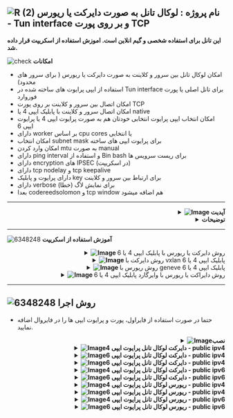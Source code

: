 ![R (2)](https://github.com/Azumi67/PrivateIP-Tunnel/assets/119934376/a064577c-9302-4f43-b3bf-3d4f84245a6f)
نام پروژه : لوکال تانل به صورت دایرکت یا ریورس - Tun interface و بر روی پورت TCP
---------------------------------------------------------------

**این تانل برای استفاده شخصی و گیم انلاین است. اموزش استفاده از اسکریپت قرار داده شد.**

![check](https://github.com/Azumi67/PrivateIP-Tunnel/assets/119934376/13de8d36-dcfe-498b-9d99-440049c0cf14)
**امکانات**
- امکان لوکال تانل بین سرور و کلاینت به صورت دایرکت یا ریورس ( برای سرور های محدود)
- استفاده از ایپی پرایوت های ساخته شده در Tun interface برای تانل اصلی یا پورت فوروارد
- امکان اتصال بین سرور و کلاینت بر روی پورت TCP
- امکان اتصال سرور و کلاینت با پابلیک ایپی 4 یا native
- امکان انتخاب ایپی پرایوت انتخابی خودتان هم به صورت پرایوت ایپی 4 یا پرایوت ایپی 6
- دارای worker بر اساس cpu cores یا انتخابی
- امکان انتخاب subnet mask برای پرایوت ایپی های ساخته
- امکان وارد کردن mtu به صورت manual
- دارای ping interval و استفاده از Bin bash برای ریست سرویس ها
- دارای encryption های IPSEC (در اسکریپت)
- دارای tcp nodelay و tcp keepalive
- دارای پرایوت و پابلیک key برای ارتباط بین سرور و کلاینت 
- دارای verbose برای نمایش لاگ (خطا)
- بعدا codereedsolomon و tcp window هم اضافه میشود

-----------------------


  <div align="right">
  <details>
    <summary><strong><img src="https://github.com/Azumi67/Rathole_reverseTunnel/assets/119934376/3cfd920d-30da-4085-8234-1eec16a67460" alt="Image"> آپدیت</strong></summary>
  
------------------------------------ 

- تغییراتی در authentication method انجام شد و از pub key & priv key استفاده خواهد شد
- لاگ های تانل در مسیر etc/server.log/ یا etc/client.log/ ذخیره میشود
- گزینه worker اضافه شد. دیفالت بر اساس cpu cores و انتخابی
- مورد Challenge n Response Authentication به همراه unique nonce و Sha 256 به همراه expiry time حذف شد
- این مورد xtaci/smux دوباره با retry logic حذف شد
- این مورد tcpnodelay و tcp keepalive اضافه شد

  </details>
</div>


<div align="right">
  <details>
    <summary><strong>توضیحات</strong></summary>
  
------------------------------------ 
 <div align="right">
   
- هدف نوشتن این برنامه یادگیری و استفاده شخصی در گیم های خودم بوده است
- شما به صورت ریورس یا دایرکت، یک لوکال ایپی دریافت میکنید و سپس از آن پرایوت ایپی ها برای دایرکت تانل، پورت فوروارد یا ریورس استفاده مینمایید. 
- پس از انجام تانل‌ لوکال به صورت دایرکت یا ریورس، به طور مثال میتوانید از پورت فوروارد استفاده نمایید یا مثلا دایرکت تانل چیزل استفاده نمایید یا ریورس.
- در روش ریورس، سرور اصلی میتواند ایران باشد و کلاینت خارج و در روش دایرکت، سرور اصلی میتواند خارج باشد و کلاینت ایران. بدین صورت میتوان تانل لوکالی بر روی سرور های خارج محدود در ان سرور ایران(به صورت ریورس) هم ایجاد کرد.
- با ایپی 4 سرور و هم با ایپی 6 سرور و کلاینت میشود که وصل شد .
- پورت تنها برای ارتباط بین سرور و کلاینت میباشد و شما تنها باید از پرایوت ایپی ها برای تانل اصلی استفاده نمایید.
- اول دستورات سرور را اجرا کنید و سپس دستورات کلاینت . میتوانید هم به صورت دایرکت یا ریورس انجام دهید. یعنی سرور اصلی خارج و کلاینت ایران و یا سرور اصلی ایران و کلاینت خارج باشد
- این پروژه دارای اسکریپت و اموزش برای کسانی که مانند من مصرف شخصی دارند و گیم انلاین انجام میدهند، است.
  </details>
</div>

---------------------


  ![6348248](https://github.com/Azumi67/PrivateIP-Tunnel/assets/119934376/398f8b07-65be-472e-9821-631f7b70f783)
**آموزش استفاده از اسکریپت**

 <div align="right">
  <details>
    <summary><strong><img src="https://github.com/Azumi67/Rathole_reverseTunnel/assets/119934376/fcbbdc62-2de5-48aa-bbdd-e323e96a62b5" alt="Image"> </strong>روش دایرکت یا ریورس با پابلیک ایپی 4 یا 6</summary>
  
![green-dot-clipart-3](https://github.com/Azumi67/6TO4-PrivateIP/assets/119934376/902a2efa-f48f-4048-bc2a-5be12143bef3) **سرور خارج** 

 <p align="right">
  <img src="https://github.com/user-attachments/assets/3433bdf1-fb7a-4c93-8e81-624e39c5230e" alt="Image" />
</p>

- نخست یک پرایوت کی generate میشود که در کلاینت استفاده میشود.
- اگر کانفیگ دایرکت بود سرور خارج و کلاینت ایران است و اگر کانفیگ ریورس بود، سرور ایران و کلاینت خارج است

 <p align="right">
  <img src="https://github.com/user-attachments/assets/c09368e3-ce40-4131-81c0-ed22b9c6376e" alt="Image" />
</p>

- پورت سرور را وارد میکنم
- برای پرایوت ایپی تانل از ایپی ورژن 4 استفاده میکنم و برای سرور و کلاینت ایپی پرایوت مورد نظر را انتخاب میکنم
- برای ایپی پرایوت ورژن 4 از ساب نت 24 و برای ایپی پرایوت ورژن 6 از ساب نت 64 استفاده میکنم
- نام tun را ازومی قرار میدهم و مقدار mtu را 1380 وارد میکنم
- نمیخواهم لاگ ها در مسیر etc ذخیره شود و برای همین N را وارد میکنم
- چون میخواهم برای گیم استفاده کنم، گزینه tcpnodelay را فعال میکنم

 <p align="right">
  <img src="https://github.com/user-attachments/assets/dd90c3d5-3686-4988-9ed9-336a08944fd6" alt="Image" />
</p>

- گزینه tcp keepalive را فعال میکنم و مقدار 1m به این معنی که هر 1 دقیقه Keepalive انجام میشود را فعال میکنم
- گزینه worker را ویرایش میکنم و گزینه default بر اساس cpu cores را انتخاب میکنم
- همچنین socket را فعال میکنم و مقدار socket buff را همان مقدار پیش فرض میذارم
- سپس Ipsec را فعال میکنم و secret key را وارد میکنم
- ریست تایمر را برای ipsec فعال میکنم و مقدار انتخابی را وارد میکنم

 <p align="right">
  <img src="https://github.com/user-attachments/assets/8301a932-377c-43f9-8880-e582badc5b18" alt="Image" />
</p>

- ریست تایمر tun را فعال میکنم و عدد انتخابی را وارد میکنم . مثلا من هر 12 ساعت یا 24 ساعت ریست میکنم
- پس از فعال کردن ریست تایمر هم در سرور خارج و هم کلاینت برای sync شدن تایم ها بهتر است یک بار هر در سرویس مربوطه هم زمان در سرور و کلاینت ریست شوند
- سرور خارج : systemctl restart kazumi-local
- کلاینت ایران : systemctl restart iazumi-local

----------------------

![green-dot-clipart-3](https://github.com/Azumi67/6TO4-PrivateIP/assets/119934376/49000de2-53b6-4c5c-888d-f1f397d77b92)**کلاینت ایران**

<p align="right">
  <img src="https://github.com/user-attachments/assets/e7e83dc8-5eb7-4d63-b746-734afbd19cf9" alt="Image" />
</p>

- پورت سرور و ایپی پابلیک 4 سرور را وارد میکنم. اگر ایپی پابلیک 6 را انتخاب کرده بودید ایپی پابلیک 6 سرور را وارد میکنید
- پرایوت کی که در سرور خارج generate شده بود را اینجا وارد میکنم و سپس enter را وارد میکنم. دقت نمایید تمام محتوا کپی شود

<p align="right">
  <img src="https://github.com/user-attachments/assets/be94d8a2-f83f-44ff-9d09-f3faf0072974" alt="Image" />
</p>

- مانند سرور خارج پرایوت ایپی های مربوطه را انتخاب میکنم
- چون پرایوت ایپی 4 است پس ساب نت 24 را انتخاب میکنم
- ذخیره لاگ را غیرفعال میکنم
- گزینه tcp keepalive را فعال و بر روی 1m میذارم
- گزینه tcpnodelay هم فعال میکنم
- گزینه worker را ویرایش میکنم و default را انتخاب میکنم
- سوکت هم مانند سرورفعال میکنم و مقدار پیش فرض را enter میکنم

<p align="right">
  <img src="https://github.com/user-attachments/assets/3e01c62e-015a-4d42-adb5-8cb64f19b84e" alt="Image" />
</p>

- گزینه ipsec را فعال میکنم و secret key که در سرور وارد کردم را در کلاینت هم وارد میکنم
- ریست تایمر ipsec و tun هم فعال میکنم و مقادیر مشابه سرور را وارد میکنم
- اگر پینگ بین دو پرایوت ایپی برقرار نشد خود تانل پس از چند ثانیه connection را فعال میکند
- پس از انجام کانفیگ برای sync کردن ریست تایمر ها یک بار در سرور و کلاینت، سرویس ها را ریست کنید
- سرور خارج : systemctl restart kazumi-local
- کلاینت ایران : systemctl restart iazumi-local

**ویرایش کانفیگ**

<p align="right">
  <img src="https://github.com/user-attachments/assets/701ead57-6ad9-478e-b3ba-756bd2c3fba1" alt="Image" />
</p>

- در اینجا میتوانم هر مقداری را تغییر دهم.
- پابلیک ایپی گزینه دوم تنها برای نشان دادن انلاین بودن key میباشد و نیازی به تغییر ندارد
- گزینه 3 نشان دادن پرایوت کی است و برای زمانی استفاده میشود که میخواهیم از این کلید در کلاینت دیگری استفاده نماییم. به این صورت که کلید نمایشی را در کلاینت مربوطه paste میکنیم.
- هر مقدار اعم از پرایوت ایپی یا پورت را عوض کردید در کلاینت هم عوض کنید و گزینه save را بزنید

------------------

  </details>
</div>
 <div align="right">
  <details>
    <summary><strong><img src="https://github.com/Azumi67/Rathole_reverseTunnel/assets/119934376/fcbbdc62-2de5-48aa-bbdd-e323e96a62b5" alt="Image"> </strong>روش دایرکت با vxlan پابلیک ایپی 4 یا 6</summary>
  
![green-dot-clipart-3](https://github.com/Azumi67/6TO4-PrivateIP/assets/119934376/902a2efa-f48f-4048-bc2a-5be12143bef3) **سرور خارج** 

 <p align="right">
  <img src="https://github.com/user-attachments/assets/3433bdf1-fb7a-4c93-8e81-624e39c5230e" alt="Image" />
</p>

- نخست یک پرایوت کی generate میشود که در کلاینت استفاده میشود.
- اگر کانفیگ دایرکت بود سرور خارج و کلاینت ایران است و اگر کانفیگ ریورس بود، سرور ایران و کلاینت خارج است

 <p align="right">
  <img src="https://github.com/user-attachments/assets/c09368e3-ce40-4131-81c0-ed22b9c6376e" alt="Image" />
</p>

- پورت سرور را وارد میکنم
- برای پرایوت ایپی تانل از ایپی ورژن 4 استفاده میکنم و برای سرور و کلاینت ایپی پرایوت مورد نظر را انتخاب میکنم
- برای ایپی پرایوت ورژن 4 از ساب نت 24 و برای ایپی پرایوت ورژن 6 از ساب نت 64 استفاده میکنم
- نام tun را ازومی قرار میدهم و مقدار mtu را 1380 وارد میکنم
- نمیخواهم لاگ ها در مسیر etc ذخیره شود و برای همین N را وارد میکنم
- چون میخواهم برای گیم استفاده کنم، گزینه tcpnodelay را فعال میکنم
- گزینه tcp keepalive را فعال میکنم و مقدار 1m به این معنی که هر 1 دقیقه Keepalive انجام میشود را فعال میکنم
- گزینه worker را ویرایش میکنم و گزینه default بر اساس cpu cores را انتخاب میکنم
- همچنین socket را فعال میکنم و مقدار socket buff را همان مقدار پیش فرض میذارم

 <p align="right">
  <img src="https://github.com/user-attachments/assets/85e8d1c4-ff5b-424d-9dbb-ce5fbb9bd46c" alt="Image" />
</p>


- سپس Ipsec را فعال میکنم و secret key را وارد میکنم
- ریست تایمر را برای ipsec و tun فعال میکنم و مقدار انتخابی را وارد میکنم . مثلا من برای ریست تایمر مقدار 12 یا بیشتر را قرار میدهم


 <p align="right">
  <img src="https://github.com/user-attachments/assets/62584ca5-23a4-4901-b9f8-2b97e62ad31d" alt="Image" />
</p>

- سپس از من سوال میشود که کانفیگ vxlan یا geneve را میخواهم که من vxlan را انتخاب میکنم
- سپس از من سوال میشود که ایا میخواهم که خود اسکریپت نام اینترفیس را پیدا کند که گزینه y را وارد میکنم
- مقدار mtu هم اتوماتیک حساب میشود
- پس از فعال کردن ریست تایمر هم در سرور خارج و هم کلاینت برای sync شدن تایم ها بهتر است یک بار هر در سرویس مربوطه هم زمان در سرور و کلاینت ریست شوند
- سرور خارج : systemctl restart kazumi-local
- کلاینت ایران : systemctl restart iazumi-local

----------------------

![green-dot-clipart-3](https://github.com/Azumi67/6TO4-PrivateIP/assets/119934376/49000de2-53b6-4c5c-888d-f1f397d77b92)**کلاینت ایران**

<p align="right">
  <img src="https://github.com/user-attachments/assets/26f0348f-92a7-4773-b83d-03e473197a31" alt="Image" />
</p>

- پورت سرور و ایپی پابلیک 4 سرور را وارد میکنم. اگر ایپی پابلیک 6 را انتخاب کرده بودید ایپی پابلیک 6 سرور را وارد میکنید
- پرایوت کی که در سرور خارج generate شده بود را اینجا وارد میکنم و سپس enter را وارد میکنم. دقت نمایید تمام محتوا کپی شود

<p align="right">
  <img src="https://github.com/user-attachments/assets/956216f3-e3bb-47f6-922d-c26ac756c0d8" alt="Image" />
</p>

- مانند سرور خارج پرایوت ایپی های مربوطه را انتخاب میکنم
- چون پرایوت ایپی 4 است پس ساب نت 24 را انتخاب میکنم
- ذخیره لاگ را غیرفعال میکنم
- گزینه tcp keepalive را فعال و بر روی 1m میذارم
- گزینه tcpnodelay هم فعال میکنم
- گزینه worker را ویرایش میکنم و default را انتخاب میکنم
- سوکت هم مانند سرورفعال میکنم و مقدار پیش فرض را enter میکنم
- گزینه ipsec را فعال میکنم و secret key که در سرور وارد کردم را در کلاینت هم وارد میکنم

<p align="right">
  <img src="https://github.com/user-attachments/assets/3e01c62e-015a-4d42-adb5-8cb64f19b84e" alt="Image" />
</p>


- ریست تایمر ipsec و tun هم فعال میکنم و مقادیر مشابه سرور را وارد میکنم
- اگر پینگ بین دو پرایوت ایپی برقرار نشد خود تانل پس از چند ثانیه connection را فعال میکند
- کانفیگ vxlan را انتخاب میکنم
- سپس از من سوال میشود که ایا میخواهم که خود اسکریپت نام اینترفیس را پیدا کند که گزینه y را وارد میکنم
- مقدار mtu هم اتوماتیک حساب میشود
- پس از انجام کانفیگ برای sync کردن ریست تایمر ها یک بار در سرور و کلاینت، سرویس ها را ریست کنید
- سرور خارج : systemctl restart kazumi-local
- کلاینت ایران : systemctl restart iazumi-local

**ویرایش کانفیگ**

<p align="right">
  <img src="https://github.com/user-attachments/assets/7b93beab-5687-4ea4-a311-6733fec83274" alt="Image" />
</p>

- در اینجا میتوانم هر مقداری را تغییر دهم.
- پابلیک ایپی گزینه دوم تنها برای نشان دادن انلاین بودن key میباشد و نیازی به تغییر ندارد
- گزینه 3 نشان دادن پرایوت کی است و برای زمانی استفاده میشود که میخواهیم از این کلید در کلاینت دیگری استفاده نماییم. به این صورت که کلید نمایشی را در کلاینت مربوطه paste میکنیم.
- هر مقدار اعم از پرایوت ایپی یا پورت را عوض کردید در کلاینت هم عوض کنید و گزینه save را بزنید
- به طور مثال من پرایوت ایپی tun را عوض کردم. چون کانفیگ vxlan است باید ایپی پرایوت نخست با ایپی ورژن 4 شروع شود اما پرایوت ایپی خود vxlan میتواند ایپی ورژن 4 یا 6 باشد
- برای تغییر ایپی پرایوت vxlan هم مانند اسکرین شات عمل کنید و اگر ایپی پرایوت 6 میخواهید گزینه دوم را انتخاب و ایپی را بدون ساب نت وارد نمایید.
- در کلاینت هم تغییرات را انجام دهید. دقت نمایید اگر به طور مثال ایپی پرایوت در سرور db3::1 است باید در کلاینت db3::2 باشد

------------------

  </details>
</div>
<div align="right">
  <details>
    <summary><strong><img src="https://github.com/Azumi67/Rathole_reverseTunnel/assets/119934376/fcbbdc62-2de5-48aa-bbdd-e323e96a62b5" alt="Image"> </strong>روش ریورس با geneve پابلیک ایپی 4 یا 6</summary>
  
![green-dot-clipart-3](https://github.com/Azumi67/6TO4-PrivateIP/assets/119934376/902a2efa-f48f-4048-bc2a-5be12143bef3) **سرور ایران** 

 <p align="right">
  <img src="https://github.com/user-attachments/assets/3433bdf1-fb7a-4c93-8e81-624e39c5230e" alt="Image" />
</p>

- نخست یک پرایوت کی generate میشود که در کلاینت استفاده میشود.
- اگر کانفیگ دایرکت بود سرور خارج و کلاینت ایران است و اگر کانفیگ ریورس بود، سرور ایران و کلاینت خارج است

 <p align="right">
  <img src="https://github.com/user-attachments/assets/a63888cd-034c-4115-8ec6-e5d23e0417d1" alt="Image" />
</p>

- پورت سرور را وارد میکنم
- برای پرایوت ایپی تانل از ایپی ورژن 4 استفاده میکنم و برای سرور و کلاینت ایپی پرایوت مورد نظر را انتخاب میکنم
- برای ایپی پرایوت ورژن 4 از ساب نت 24 و برای ایپی پرایوت ورژن 6 از ساب نت 64 استفاده میکنم
- نام tun را ازومی قرار میدهم و مقدار mtu را 1380 وارد میکنم
- نمیخواهم لاگ ها در مسیر etc ذخیره شود و برای همین N را وارد میکنم
- چون میخواهم برای گیم استفاده کنم، گزینه tcpnodelay را فعال میکنم
- گزینه tcp keepalive را فعال میکنم و مقدار 1m به این معنی که هر 1 دقیقه Keepalive انجام میشود را فعال میکنم
- گزینه worker را ویرایش میکنم و گزینه default بر اساس cpu cores را انتخاب میکنم
- همچنین socket را فعال میکنم و مقدار socket buff را همان مقدار پیش فرض میذارم

 <p align="right">
  <img src="https://github.com/user-attachments/assets/6238a098-91ef-4d39-b4a3-9bdfbf5485fc" alt="Image" />
</p>


- سپس Ipsec را فعال میکنم و secret key را وارد میکنم
- ریست تایمر را برای ipsec و tun فعال میکنم و مقدار انتخابی را وارد میکنم . مثلا من برای ریست تایمر مقدار 12 یا بیشتر را قرار میدهم
- سپس از من سوال میشود که کانفیگ vxlan یا geneve را میخواهم که من geneve را انتخاب میکنم
- مقدار mtu هم اتوماتیک حساب میشود
- پس از فعال کردن ریست تایمر هم در سرور خارج و هم کلاینت برای sync شدن تایم ها بهتر است یک بار هر در سرویس مربوطه هم زمان در سرور و کلاینت ریست شوند
- کلاینت خارج : systemctl restart krazumi-local
- سرور ایران : systemctl restart irazumi-local

----------------------

![green-dot-clipart-3](https://github.com/Azumi67/6TO4-PrivateIP/assets/119934376/49000de2-53b6-4c5c-888d-f1f397d77b92)**کلاینت خارج**


<p align="right">
  <img src="https://github.com/user-attachments/assets/1e583d49-c9a5-43c2-9e51-0e714391c95a" alt="Image" />
</p>

- پورت سرور و ایپی پابلیک 4 سرور را وارد میکنم. اگر ایپی پابلیک 6 را انتخاب کرده بودید ایپی پابلیک 6 سرور را وارد میکنید
- پرایوت کی که در سرور ایران generate شده بود را اینجا وارد میکنم و سپس enter را وارد میکنم. دقت نمایید تمام محتوا کپی شود

<p align="right">
  <img src="https://github.com/user-attachments/assets/4baa3b64-e7d6-4d70-b2fd-4e2ae11bddfd" alt="Image" />
</p>

- مانند سرور ایران پرایوت ایپی های مربوطه را انتخاب میکنم
- چون پرایوت ایپی 4 است پس ساب نت 24 را انتخاب میکنم
- ذخیره لاگ را غیرفعال میکنم
- گزینه tcp keepalive را فعال و بر روی 1m میذارم
- گزینه tcpnodelay هم فعال میکنم
- گزینه worker را ویرایش میکنم و default را انتخاب میکنم
- سوکت هم مانند سرورفعال میکنم و مقدار پیش فرض را enter میکنم
- گزینه ipsec را فعال میکنم و secret key که در سرور وارد کردم را در کلاینت هم وارد میکنم

<p align="right">
  <img src="https://github.com/user-attachments/assets/49088dbd-e151-4640-bdb8-40d9548f898e" alt="Image" />
</p>


- ریست تایمر ipsec و tun هم فعال میکنم و مقادیر مشابه سرور را وارد میکنم
- اگر پینگ بین دو پرایوت ایپی برقرار نشد خود تانل پس از چند ثانیه connection را فعال میکند
- کانفیگ geneve را انتخاب میکنم
- مقدار mtu هم اتوماتیک حساب میشود
- پس از انجام کانفیگ برای sync کردن ریست تایمر ها یک بار در سرور و کلاینت، سرویس ها را ریست کنید
- کلاینت خارج : systemctl restart krazumi-local
- سرور ایران : systemctl restart irazumi-local

**ویرایش کانفیگ**

<p align="right">
  <img src="https://github.com/user-attachments/assets/c01eeff7-3238-45f9-8355-8165d45c822f" alt="Image" />
</p>

- در اینجا میتوانم هر مقداری را تغییر دهم.
- پابلیک ایپی گزینه دوم تنها برای نشان دادن انلاین بودن key میباشد و نیازی به تغییر ندارد
- گزینه 3 نشان دادن پرایوت کی است و برای زمانی استفاده میشود که میخواهیم از این کلید در کلاینت دیگری استفاده نماییم. به این صورت که کلید نمایشی را در کلاینت مربوطه paste میکنیم.
- هر مقدار اعم از پرایوت ایپی یا پورت را عوض کردید در کلاینت هم عوض کنید و گزینه save را بزنید
- به طور مثال من پرایوت ایپی tun را عوض کردم. چون کانفیگ geneve است باید ایپی پرایوت نخست با ایپی ورژن 4 شروع شود اما پرایوت ایپی خود geneve میتواند ایپی ورژن 4 یا 6 باشد
- برای تغییر ایپی پرایوت geneve هم مانند اسکرین شات عمل کنید و اگر ایپی پرایوت 6 میخواهید گزینه دوم را انتخاب و ایپی را بدون ساب نت وارد نمایید.
- در کلاینت هم تغییرات را انجام دهید. دقت نمایید اگر به طور مثال ایپی پرایوت در سرور db3::1 است باید در کلاینت db3::2 باشد

------------------

  </details>
</div>
<div align="right">
  <details>
    <summary><strong><img src="https://github.com/Azumi67/Rathole_reverseTunnel/assets/119934376/fcbbdc62-2de5-48aa-bbdd-e323e96a62b5" alt="Image"> </strong>روش دایراکت یا ریورس با وایرگارد پابلیک ایپی 4 یا 6</summary>

![green-dot-clipart-3](https://github.com/Azumi67/6TO4-PrivateIP/assets/119934376/902a2efa-f48f-4048-bc2a-5be12143bef3) **سرور خارج** 

 <p align="right">
  <img src="https://github.com/user-attachments/assets/3433bdf1-fb7a-4c93-8e81-624e39c5230e" alt="Image" />
</p>

- نخست یک پرایوت کی generate میشود که در کلاینت استفاده میشود.
- اگر کانفیگ دایرکت بود سرور خارج و کلاینت ایران است و اگر کانفیگ ریورس بود، سرور ایران و کلاینت خارج است

 <p align="right">
  <img src="https://github.com/user-attachments/assets/d686468d-2523-4bac-b5f4-2fb4beb50c12" alt="Image" />
</p>

- پورت سرور را وارد میکنم
- برای پرایوت ایپی تانل از ایپی ورژن 6 استفاده میکنم و برای سرور و کلاینت ایپی پرایوت مورد نظر را انتخاب میکنم
- برای ایپی پرایوت ورژن 4 از ساب نت 24 و برای ایپی پرایوت ورژن 6 از ساب نت 64 استفاده میکنم
- نام tun را ازو قرار میدهم و مقدار mtu را 1380 وارد میکنم
- نمیخواهم لاگ ها در مسیر etc ذخیره شود و برای همین N را وارد میکنم
- چون میخواهم برای گیم استفاده کنم، گزینه tcpnodelay را فعال میکنم
- گزینه tcp keepalive را فعال میکنم و مقدار 1m به این معنی که هر 1 دقیقه Keepalive انجام میشود را فعال میکنم
- گزینه worker را ویرایش میکنم و گزینه default بر اساس cpu cores را انتخاب میکنم
- همچنین socket را فعال میکنم و مقدار socket buff را همان مقدار پیش فرض میذارم

 <p align="right">
  <img src="https://github.com/user-attachments/assets/21a0666b-e422-47d3-b73f-e2294d3fcbb5" alt="Image" />
</p>


- حالا کلید های مورد نیاز برای وایرگارد generate میشود. از اینها در کلاینت استفاده میشود.
- پرایوت ایپی را 6 انتخاب میکنم و برای سرور و کلاینت، ایپی مورد نظر از لیست را انتخاب میکنم

 <p align="right">
  <img src="https://github.com/user-attachments/assets/cfc7840c-1758-4319-8b62-9dd341b117e4" alt="Image" />
</p>

- پورت وایرگارد را وارد میکنم
- پس از اینکه پرایوت ایپی ها را انتخاب کردیم سپس از من سوال میشود که ایا میخواهم که خود اسکریپت نام اینترفیس را پیدا کند که گزینه y را وارد میکنم
- مقدار mtu هم اتوماتیک حساب میشود

 <p align="right">
  <img src="https://github.com/user-attachments/assets/cedb8e1b-4a85-424e-a365-8b0a93a7239a" alt="Image" />
</p>

- سپس Ipsec را فعال میکنم و secret key را وارد میکنم

 <p align="right">
  <img src="https://github.com/user-attachments/assets/e8c40dd2-6f47-4b35-8587-15a37f1b1208" alt="Image" />
</p>

- ریست تایمر را برای ipsec و tun فعال میکنم و مقدار انتخابی را وارد میکنم . مثلا من برای ریست تایمر مقدار 12 یا بیشتر را قرار میدهم
- پس از فعال کردن ریست تایمر هم در سرور خارج و هم کلاینت برای sync شدن تایم ها بهتر است یک بار هر در سرویس مربوطه هم زمان در سرور و کلاینت ریست شوند
- سرور خارج : systemctl restart kazumi-local
- کلاینت ایران : systemctl restart iazumi-local
----------------------

![green-dot-clipart-3](https://github.com/Azumi67/6TO4-PrivateIP/assets/119934376/49000de2-53b6-4c5c-888d-f1f397d77b92)**کلاینت ایران**

<p align="right">
  <img src="https://github.com/user-attachments/assets/557b432c-247d-4526-b155-4394ef3966f7" alt="Image" />
</p>

- پورت سرور و ایپی پابلیک 4 سرور را وارد میکنم. اگر ایپی پابلیک 6 را انتخاب کرده بودید ایپی پابلیک 6 سرور را وارد میکنید
- پرایوت کی که در سرور خارج generate شده بود را اینجا وارد میکنم و سپس enter را وارد میکنم. دقت نمایید تمام محتوا کپی شود

<p align="right">
  <img src="https://github.com/user-attachments/assets/7aac8542-df0e-49eb-bd26-d0d21dc59786" alt="Image" />
</p>

- مانند سرور خارج پرایوت ایپی های مربوطه را انتخاب میکنم
- چون پرایوت ایپی 6 است پس ساب نت 64 را انتخاب میکنم
- ذخیره لاگ را غیرفعال میکنم
- گزینه tcp keepalive را فعال و بر روی 1m میذارم
- گزینه tcpnodelay هم فعال میکنم
- گزینه worker را ویرایش میکنم و default را انتخاب میکنم

<p align="right">
  <img src="https://github.com/user-attachments/assets/53414501-26a7-4bd5-be3b-3d5cf0c64fa4" alt="Image" />
</p>

- سوکت هم مانند سرورفعال میکنم و مقدار پیش فرض را enter میکنم
- سپس پابلیک کی سرور و پرایوت کی کلاینت را که قبلا generate شده است را وارد میکنم
- پورت وایرگاردی که در سرور خارج دادم را وارد میکنم
- پرایوت ایپی 6 در سرور خارج برای کانفیگ وایرگارد داده بودم. همان ایپی ها را در کلاینت انتخاب میکنم

<p align="right">
  <img src="https://github.com/user-attachments/assets/463778ff-a01d-4466-994a-2593a7e55646" alt="Image" />
</p>

- سپس از من سوال میشود که ایا میخواهم که خود اسکریپت نام اینترفیس را پیدا کند که گزینه y را وارد میکنم
- مقدار mtu هم اتوماتیک حساب میشود
- گزینه ipsec را فعال میکنم و secret key که در سرور وارد کردم را در کلاینت هم وارد میکنم


<p align="right">
  <img src="https://github.com/user-attachments/assets/5b966432-74ff-4b15-8531-0f8dffcffe6e" alt="Image" />
</p>


- ریست تایمر ipsec و tun هم فعال میکنم و مقادیر مشابه سرور را وارد میکنم
- اگر پینگ بین دو پرایوت ایپی برقرار نشد خود تانل پس از چند ثانیه connection را فعال میکند
- پس از انجام کانفیگ برای sync کردن ریست تایمر ها یک بار در سرور و کلاینت، سرویس ها را ریست کنید
- سرور خارج : systemctl restart kazumi-local
- کلاینت ایران : systemctl restart iazumi-local

**ویرایش کانفیگ**

<p align="right">
  <img src="https://github.com/user-attachments/assets/93b5926f-a2d7-4e9e-b149-16641a7019d0" alt="Image" />
</p>

- در اینجا میتوانم هر مقداری را تغییر دهم.
- پابلیک ایپی گزینه دوم تنها برای نشان دادن انلاین بودن key میباشد و نیازی به تغییر ندارد
- گزینه 3 نشان دادن پرایوت کی است و برای زمانی استفاده میشود که میخواهیم از این کلید در کلاینت دیگری استفاده نماییم. به این صورت که کلید نمایشی را در کلاینت مربوطه paste میکنیم.
- هر مقدار اعم از پرایوت ایپی یا پورت را عوض کردید در کلاینت هم عوض کنید و گزینه save را بزنید
- میتوان ورژن پرایوت ایپی تانل را از 4 به 6 یا از ورژن 6 به 4 تغییر داد. به طور مثال من در این اموزش از پرایوت ایپی 6 برای وایرگارد و tun آستفاده کردم و ان ها را توسط ویرایش به ورژن 4 تغییر میدهم
- پرایوت ایپی وایرگارد همان wg address میباشد.
- در کلاینت هم تغییرات را انجام دهید. دقت نمایید اگر به طور مثال ایپی پرایوت در سرور db3::1 است باید در کلاینت db3::2 باشد

------------------

  </details>
</div>

------------------

![6348248](https://github.com/Azumi67/PrivateIP-Tunnel/assets/119934376/398f8b07-65be-472e-9821-631f7b70f783)
**روش اجرا**
-

- حتما در صورت استفاده از فایراول، پورت و پرایوت ایپی ها را در فایروال اضافه نمایید.
 <div align="right">
  <details>
    <summary><strong><img src="https://github.com/Azumi67/Rathole_reverseTunnel/assets/119934376/fcbbdc62-2de5-48aa-bbdd-e323e96a62b5" alt="Image">نصب </strong></summary>
  
<div align="left">
  
```
  apt update -y
  apt install wget -y
  apt install unzip -y
  ## amd64
  rm amd64.zip
  wget https://github.com/Azumi67/LocalTun_TCP/releases/download/v1.7/amd64.zip
  unzip amd64.zip -d /root/localTUN
  cd localTUN
  chmod +x tun-server 
  chmod +x tun-client
Key creation :
openssl genrsa -out private_key.pem 2048
openssl rsa -pubout -in private_key.pem -out public_key.pem
 ```
 </details>
</div>
<div align="right">
  <details>
    <summary><strong><img src="https://github.com/Azumi67/Rathole_reverseTunnel/assets/119934376/fcbbdc62-2de5-48aa-bbdd-e323e96a62b5" alt="Image">دایرکت لوکال تانل پرایوت ایپی 4 - public ipv4 </strong></summary>

  - کامند های سرور (خارج)
  
 <div align="left">
   
```
./tun-server -server-port 800 -pub-key=/root/keys/public_key.pem -server-private 30.0.0.1 -client-private 30.0.0.2 -subnet 24 -device tun2 -mtu 1380 -tcpnodelay -keepalive 1m -worker default
   
```
<div align="right">
  
- کامند های کلاینت (ایران)

 <div align="left">
   
```
./tun-client -server-addr KHAREJ_IPV4 -server-port 800 -priv-key=/root/private_key.pem -client-private 30.0.0.2 -server-private 30.0.0.1 -subnet 24 -device tun2 -mtu 1280 -tcpnodelay -keepalive 1m -worker default
```
 <div align="right">
   
- نحوه ساختن سرویس
 <div align="left">
   
```
nano /etc/systemd/system/azumilocal.service
## put this config inside [ This is a sample]##

[Unit]
Description=Azumi local Service
After=network.target

[Service]
Type=simple
Restart=always    
LimitNOFILE=1048576
ExecStart=/root/localTUN/tun-server -server-port 800 -pub-key=/root/keys/public_key.pem -server-private 30.0.0.1 -client-private 30.0.0.2 -subnet 24 -device tun2 -mtu 1480 -tcpnodelay -keepalive 1m -worker default
[Install]
WantedBy=multi-user.target
##### do not copy this ###
chmod u+x /etc/systemd/system/azumilocal.service
systemctl enable /etc/systemd/system/azumilocal.service
systemctl start azumilocal.service
 ```
<div align="right">
   
- نحوه ساختن سرویس ریست
 <div align="left">
   
```
nano /root/reset.sh
# copy this inside #
#!/bin/bash

while true; do
    ping -c 2 30.0.0.1 >/dev/null 2>&1 ##30.0.0.1 is your remote private ip address
    if [ $? -ne 0 ]; then
        systemctl restart azumilocal ## this is localtun service
        systemctl restart strong-azumi1 ## this is for ipsec
    fi
    sleep 5  #time for ping interval check
done

## do not copy this##

nano /etc/systemd/system/azumireset.service
## put this config inside [ This is a sample]##

[Unit]
Description=Azumi local Service reset
After=network.target

[Service]
Type=simple
Restart=always    
LimitNOFILE=1048576
ExecStart=/root/reset.sh
[Install]
WantedBy=multi-user.target

##### do not copy this ###
chmod u+x /etc/systemd/system/azumireset.service
systemctl enable /etc/systemd/system/azumireset.service
systemctl start azumireset.service
systemctl status azumireset.service
```
 </details>
</div>
<div align="right">
  <details>
    <summary><strong><img src="https://github.com/Azumi67/Rathole_reverseTunnel/assets/119934376/fcbbdc62-2de5-48aa-bbdd-e323e96a62b5" alt="Image">دایرکت لوکال تانل پرایوت ایپی 6 - public ipv4 </strong></summary>
```
  - کامند های سرور (خارج)
 <div align="left">
   
```
./tun-server -server-port 800 -pub-key=/root/keys/public_key.pem -server-private 2001:db8::1 -client-private 2001:db8::2 -subnet 64 -device tun2 -mtu 1380 -tcpnodelay -keepalive 1m -worker default

```
<div align="right">
  
- کامند های کلاینت (ایران)
 <div align="left">
   
```
./tun-client -server-addr KHAREJ_IPV4 -server-port 800 -priv-key=/root/private_key.pem -client-private 2001:db8::2 -server-private 2001:db8::1 -subnet 64 -device tun2 -mtu 1280 -tcpnodelay -keepalive 1m -worker default
```
<div align="right">
  
- نحوه ساختن سرویس
 <div align="left">
   
```
nano /etc/systemd/system/azumilocal.service
## put this config inside [ This is a sample]##

[Unit]
Description=Azumi local Service
After=network.target

[Service]
Type=simple
Restart=always    
LimitNOFILE=1048576
ExecStart=/root/localTUN/tun-client -server-addr KHAREJ_IPV4 -server-port 800 -priv-key=/root/private_key.pem -client-private 2001:db8::2 -server-private 2001:db8::1 -subnet 64 -device tun2 -mtu 1280 -tcpnodelay -keepalive 1m -worker default
   

[Install]
WantedBy=multi-user.target
##### do not copy this ###

chmod u+x /etc/systemd/system/azumilocal.service
systemctl enable /etc/systemd/system/azumilocal.service
systemctl start azumilocal.service
 ```
<div align="right">
   
- نحوه ساختن سرویس ریست
 <div align="left">
   
```
nano /root/reset.sh
# copy this inside #
#!/bin/bash
while true; do
    ping -c 2 2001:db8::1 >/dev/null 2>&1 ##2001:db8::1 is your remote private ip address
    if [ $? -ne 0 ]; then
        systemctl restart azumilocal ## this is localtun service
        systemctl restart strong-azumi1 ## this is for ipsec
    fi
    sleep 5  #time for ping interval check
done
## do not copy this##

nano /etc/systemd/system/azumireset.service
## put this config inside [ This is a sample]##

[Unit]
Description=Azumi local Service reset
After=network.target

[Service]
Type=simple
Restart=always    
LimitNOFILE=1048576
ExecStart=/root/reset.sh
[Install]
WantedBy=multi-user.target

##### do not copy this ###
chmod u+x /etc/systemd/system/azumireset.service
systemctl enable /etc/systemd/system/azumireset.service
systemctl start azumireset.service
systemctl status azumireset.service
```
 </details>
</div>
<div align="right">
  <details>
    <summary><strong><img src="https://github.com/Azumi67/Rathole_reverseTunnel/assets/119934376/fcbbdc62-2de5-48aa-bbdd-e323e96a62b5" alt="Image">دایرکت لوکال تانل پرایوت ایپی 6 - public ipv4 </strong></summary>
```
 </details>
</div>
<div align="right">
  <details>
    <summary><strong><img src="https://github.com/Azumi67/Rathole_reverseTunnel/assets/119934376/fcbbdc62-2de5-48aa-bbdd-e323e96a62b5" alt="Image">دایرکت لوکال تانل پرایوت ایپی 4 - public ipv6 </strong></summary>

  - کامند های سرور (خارج)
 <div align="left">
   
```
./tun-server_amd64 -server-port 800 -pub-key=/root/keys/public_key.pem -server-private 30.0.0.1 -client-private 30.0.0.2 -subnet 24 -device tun2 -mtu 1480 -tcpnodelay -keepalive 1m -worker default
```
<div align="right">
  
- کامند های کلاینت (ایران)
 <div align="left">
   
```
./tun-client -server-addr KHAREJ_IPV6 -server-port 800 -priv-key=/root/private_key.pem -client-private 30.0.0.2 -server-private 30.0.0.1 -subnet 24 -device tun2 -mtu 1280 -tcpnodelay -keepalive 1m -worker default
```
<div align="right">
  
- نحوه ساختن سرویس
 <div align="left">
   
```
nano /etc/systemd/system/azumilocal.service
## put this config inside [ This is a sample]##

[Unit]
Description=Azumi local Service
After=network.target

[Service]
Type=simple
Restart=always    
LimitNOFILE=1048576
ExecStart=/root/localTUN/tun-client -server-addr KHAREJ_IPV6 -server-port 800 -priv-key=/root/private_key.pem -client-private 30.0.0.2 -server-private 30.0.0.1 -subnet 24 -device tun2 -mtu 1380 -tcpnodelay -keepalive 1m -worker default
   

[Install]
WantedBy=multi-user.target
##### do not copy this ###
chmod u+x /etc/systemd/system/azumilocal.service
systemctl enable /etc/systemd/system/azumilocal.service
systemctl start azumilocal.service
 ```
<div align="right">
   
- نحوه ساختن سرویس ریست
 <div align="left">
   
```
nano /root/reset.sh
# copy this inside #
#!/bin/bash
while true; do
    ping -c 2 30.0.0.1 >/dev/null 2>&1 ##30.0.0.1 is your remote private ip address
    if [ $? -ne 0 ]; then
        systemctl restart azumilocal ## this is localtun service
        systemctl restart strong-azumi1 ## this is for ipsec
    fi
    sleep 5  #time for ping interval check
done

## do not copy this##

nano /etc/systemd/system/azumireset.service
## put this config inside [ This is a sample]##

[Unit]
Description=Azumi local Service reset
After=network.target

[Service]
Type=simple
Restart=always    
LimitNOFILE=1048576
ExecStart=/root/reset.sh
[Install]
WantedBy=multi-user.target

##### do not copy this ###
chmod u+x /etc/systemd/system/azumireset.service
systemctl enable /etc/systemd/system/azumireset.service
systemctl start azumireset.service
systemctl status azumireset.service
```
 </details>
</div>
<div align="right">
  <details>
    <summary><strong><img src="https://github.com/Azumi67/Rathole_reverseTunnel/assets/119934376/fcbbdc62-2de5-48aa-bbdd-e323e96a62b5" alt="Image">دایرکت لوکال تانل پرایوت ایپی 6 - public ipv6 </strong></summary>

  - کامند های سرور (خارج)
 <div align="left">
   
```
./tun-server -server-port 800 -pub-key=/root/keys/public_key.pem -server-private 2001:db8::1 -client-private 2001:db8::2 -subnet 64 -device tun2 -mtu 1380 -tcpnodelay -keepalive 1m -worker default
```
<div align="right">
  
- کامند های کلاینت (ایران)
 <div align="left">
   
```
./tun-client -server-addr [KHAREJ_IPV6] -server-port 800 -priv-key=/root/private_key.pem -client-private 2001:db8::2 -server-private 2001:db8::1 -subnet 64 -device tun2 -mtu 1380 -tcpnodelay -keepalive 1m -worker default
```
 <div align="right">
   
- نحوه ساختن سرویس
 <div align="left">
   
```
nano /etc/systemd/system/azumilocal.service
## put this config inside [ This is a sample]##

[Unit]
Description=Azumi local Service
After=network.target

[Service]
Type=simple
Restart=always    
LimitNOFILE=1048576
ExecStart=/root/localTUN/tun-client -server-addr [KHAREJ_IPV6] -server-port 800 -priv-key=/root/private_key.pem -client-private 2001:db8::2 -server-private 2001:db8::1 -subnet 64 -device tun2 -mtu 1280 -tcpnodelay -keepalive 1m -worker default
   

[Install]
WantedBy=multi-user.target
##### do not copy this ###
chmod u+x /etc/systemd/system/azumilocal.service
systemctl enable /etc/systemd/system/azumilocal.service
systemctl start azumilocal.service
 ```
<div align="right">
   
- نحوه ساختن سرویس ریست
 <div align="left">
   
```
nano /root/reset.sh
# copy this inside #
#!/bin/bash

while true; do
    ping -c 2 2001:db8::1 >/dev/null 2>&1 ##2001:db8::1 is your remote private ip address
    if [ $? -ne 0 ]; then
        systemctl restart azumilocal ## this is localtun service
        systemctl restart strong-azumi1 ## this is for ipsec
    fi
    sleep 5  #time for ping interval check
done
## do not copy this##

nano /etc/systemd/system/azumireset.service
## put this config inside [ This is a sample]##

[Unit]
Description=Azumi local Service reset
After=network.target

[Service]
Type=simple
Restart=always    
LimitNOFILE=1048576
ExecStart=/root/reset.sh
[Install]
WantedBy=multi-user.target

##### do not copy this ###
chmod u+x /etc/systemd/system/azumireset.service
systemctl enable /etc/systemd/system/azumireset.service
systemctl start azumireset.service
systemctl status azumireset.service
```
 </details>
</div>
<div align="right">
  <details>
    <summary><strong><img src="https://github.com/Azumi67/Rathole_reverseTunnel/assets/119934376/fcbbdc62-2de5-48aa-bbdd-e323e96a62b5" alt="Image">ریورس لوکال تانل پرایوت ایپی 4 - public ipv4 </strong></summary>

  - کامند های سرور ( ایران)

 <div align="left">
   
```
./tun-server -server-port 800 -pub-key=/root/keys/public_key.pem -server-private 30.0.0.1 -client-private 30.0.0.2 -subnet 24 -device tun2 -mtu 1380 -tcpnodelay -keepalive 1m -worker default
```
<div align="right">
  
- کامند های کلاینت (خارج)
 <div align="left">
   
```
./tun-client -server-addr IRAN_IPV4 -server-port 800 -priv-key=/root/private_key.pem -client-private 30.0.0.2 -server-private 30.0.0.1 -subnet 24 -device tun2 -mtu 1280 -tcpnodelay -keepalive 1m -worker default
```
<div align="right">
  
- نحوه ساختن سرویس
 <div align="left">
   
```
nano /etc/systemd/system/azumilocal.service
## put this config inside [ This is a sample]##

[Unit]
Description=Azumi local Service
After=network.target

[Service]
Type=simple
Restart=always    
LimitNOFILE=1048576
ExecStart=/root/localTUN/tun-server -server-port 800 -pub-key=/root/keys/public_key.pem -server-private 30.0.0.1 -client-private 30.0.0.2 -subnet 24 -device tun2 -mtu 1380 -tcpnodelay -keepalive 1m -worker default
   

[Install]
WantedBy=multi-user.target
##### do not copy this ###
chmod u+x /etc/systemd/system/azumilocal.service
systemctl enable /etc/systemd/system/azumilocal.service
systemctl start azumilocal.service
 ```
<div align="right">
   
- نحوه ساختن سرویس ریست
 <div align="left">
   
```
nano /root/reset.sh
# copy this inside #
#!/bin/bash

while true; do
    ping -c 2 30.0.0.2 >/dev/null 2>&1 ##30.0.0.2 is your remote private ip address
    if [ $? -ne 0 ]; then
        systemctl restart azumilocal ## this is localtun service
        systemctl restart strong-azumi1 ## this is for ipsec
    fi
    sleep 5  #time for ping interval check
done
## do not copy this##

nano /etc/systemd/system/azumireset.service
## put this config inside [ This is a sample]##

[Unit]
Description=Azumi local Service reset
After=network.target

[Service]
Type=simple
Restart=always    
LimitNOFILE=1048576
ExecStart=/root/reset.sh
[Install]
WantedBy=multi-user.target

##### do not copy this ###
chmod u+x /etc/systemd/system/azumireset.service
systemctl enable /etc/systemd/system/azumireset.service
systemctl start azumireset.service
systemctl status azumireset.service
```
 </details>
</div>
<div align="right">
  <details>
    <summary><strong><img src="https://github.com/Azumi67/Rathole_reverseTunnel/assets/119934376/fcbbdc62-2de5-48aa-bbdd-e323e96a62b5" alt="Image">ریورس لوکال تانل پرایوت ایپی 6 - public ipv4 </strong></summary>

  - کامند های سرور (ایران)
 <div align="left">
   
```
./tun-server -server-port 800 -pub-key=/root/keys/public_key.pem -server-private 2001:db8::1 -client-private 2001:db8::2 -subnet 64 -device tun2 -mtu 1380 -tcpnodelay -keepalive 1m -worker default
```
<div align="right">
  
- کامند های کلاینت (خارج)
 <div align="left">
   
```
./tun-client -server-addr IRAN_IPV4 -server-port 800 -priv-key=/root/private_key.pem -client-private 2001:db8::2 -server-private 2001:db8::1 -subnet 64 -device tun2 -mtu 1280 -tcpnodelay -keepalive 1m -worker default
```
<div align="right">
  
- نحوه ساختن سرویس
 <div align="left">
   
```
nano /etc/systemd/system/azumilocal.service
## put this config inside [ This is a sample]##

[Unit]
Description=Azumi local Service
After=network.target

[Service]
Type=simple
Restart=always    
LimitNOFILE=1048576
ExecStart=/root/localTUN/tun-client -server-addr IRAN_IPV4 -server-port 800 -priv-key=/root/private_key.pem -client-private 2001:db8::2 -server-private 2001:db8::1 -subnet 64 -device tun2 -mtu 1280 -tcpnodelay -keepalive 1m -worker default
   

[Install]
WantedBy=multi-user.target
##### do not copy this ###
chmod u+x /etc/systemd/system/azumilocal.service
systemctl enable /etc/systemd/system/azumilocal.service
systemctl start azumilocal.service
 ```
<div align="right">
   
- نحوه ساختن سرویس ریست
 <div align="left">
   
```
nano /root/reset.sh
# copy this inside #
#!/bin/bash

while true; do
    ping -c 2 2001:db8::1 >/dev/null 2>&1 ##2001:db8::1 is your remote private ip address
    if [ $? -ne 0 ]; then
        systemctl restart azumilocal ## this is localtun service
        systemctl restart strong-azumi1 ## this is for ipsec
    fi
    sleep 5  #time for ping interval check
done

## do not copy this##

nano /etc/systemd/system/azumireset.service
## put this config inside [ This is a sample]##

[Unit]
Description=Azumi local Service reset
After=network.target

[Service]
Type=simple
Restart=always    
LimitNOFILE=1048576
ExecStart=/root/reset.sh
[Install]
WantedBy=multi-user.target

##### do not copy this ###
chmod u+x /etc/systemd/system/azumireset.service
systemctl enable /etc/systemd/system/azumireset.service
systemctl start azumireset.service
systemctl status azumireset.service
```
 </details>
</div>
<div align="right">
  <details>
    <summary><strong><img src="https://github.com/Azumi67/Rathole_reverseTunnel/assets/119934376/fcbbdc62-2de5-48aa-bbdd-e323e96a62b5" alt="Image">ریورس لوکال تانل پرایوت ایپی 4 - public ipv6 </strong></summary>

  - کامند های سرور (ایران)
 <div align="left">
   
```
./tun-server -server-port 800 -pub-key=/root/keys/public_key.pem -server-private 30.0.0.1 -client-private 30.0.0.2 -pub-key=/root/keys/public_key.pem -subnet 24 -device tun2 -mtu 1380 -tcpnodelay -keepalive 1m -worker default
```
<div align="right">
  
- کامند های کلاینت (خارج)
 <div align="left">
   
```
./tun-client -server-addr [IRAN_IPV6] -server-port 800 -priv-key=/root/private_key.pem -client-private 30.0.0.2 -server-private 30.0.0.1 -subnet 24 -device tun2 -mtu 1280 -tcpnodelay -keepalive 1m -worker default
```
<div align="right">
  
- نحوه ساختن سرویس
 <div align="left">
   
```
nano /etc/systemd/system/azumilocal.service
## put this config inside [ This is a sample]##

[Unit]
Description=Azumi local Service
After=network.target

[Service]
Type=simple
Restart=always    
LimitNOFILE=1048576
ExecStart=/root/localTUN/tun-client -server-addr [IRAN_IPV6] -server-port 800 -priv-key=/root/private_key.pem -client-private 30.0.0.2 -server-private 30.0.0.1 -subnet 24 -device tun2 -mtu 1280 -tcpnodelay -keepalive 1m -worker default
   

[Install]
WantedBy=multi-user.target
##### do not copy this ###
chmod u+x /etc/systemd/system/azumilocal.service
systemctl enable /etc/systemd/system/azumilocal.service
systemctl start azumilocal.service
 ```
<div align="right">
   
- نحوه ساختن سرویس ریست
 <div align="left">
   
```
nano /root/reset.sh
# copy this inside #
#!/bin/bash

while true; do
    ping -c 2 30.0.0.1 >/dev/null 2>&1 ##30.0.0.1 is your remote private ip address
    if [ $? -ne 0 ]; then
        systemctl restart azumilocal ## this is localtun service
        systemctl restart strong-azumi1 ## this is for ipsec
    fi
    sleep 5  #time for ping interval check
done

## do not copy this##

nano /etc/systemd/system/azumireset.service
## put this config inside [ This is a sample]##

[Unit]
Description=Azumi local Service reset
After=network.target

[Service]
Type=simple
Restart=always    
LimitNOFILE=1048576
ExecStart=/root/reset.sh
[Install]
WantedBy=multi-user.target

##### do not copy this ###
chmod u+x /etc/systemd/system/azumireset.service
systemctl enable /etc/systemd/system/azumireset.service
systemctl start azumireset.service
systemctl status azumireset.service
```
 </details>
</div>
<div align="right">
  <details>
    <summary><strong><img src="https://github.com/Azumi67/Rathole_reverseTunnel/assets/119934376/fcbbdc62-2de5-48aa-bbdd-e323e96a62b5" alt="Image">ریورس لوکال تانل پرایوت ایپی 6 - public ipv6 </strong></summary>

  - کامند های سرور (ایران)
  - برای verbose لاگ از کامند -v استفاده نمایید 
 <div align="left">
   
```
./tun-server -server-port 800 -pub-key=/root/keys/public_key.pem -server-private 2001:db8::1 -client-private 2001:db8::2 -subnet 64 -device tun2 -mtu 1480 -tcpnodelay -keepalive 1m -worker default
```
<div align="right">
  
- کامند های کلاینت (خارج)
 <div align="left">
   
```
./tun-client -server-addr [IRAN_IPV6] -server-port 800 -priv-key=/root/private_key.pem -client-private 2001:db8::2 -server-private 2001:db8::1 -subnet 64 -device tun2 -mtu 1280 -tcpnodelay -keepalive 1m -worker default
```
<div align="right">
  
- نحوه ساختن سرویس
 <div align="left">
   
```
nano /etc/systemd/system/azumilocal.service
## put this config inside [ This is a sample]##

[Unit]
Description=Azumi local Service
After=network.target

[Service]
Type=simple
Restart=always    
LimitNOFILE=1048576
ExecStart=/root/localTUN/tun-client -server-addr [IRAN_IPV6] -server-port 800 -priv-key=/root/private_key.pem -client-private 2001:db8::2 -server-private 2001:db8::1 -subnet 64 -device tun2 -mtu 1280 -tcpnodelay -keepalive 1m -worker default
   

[Install]
WantedBy=multi-user.target
##### do not copy this ###
chmod u+x /etc/systemd/system/azumilocal.service
systemctl enable /etc/systemd/system/azumilocal.service
systemctl start azumilocal.service
 ```
<div align="right">
   
- نحوه ساختن سرویس ریست
 <div align="left">
   
```
nano /root/reset.sh
# copy this inside #
#!/bin/bash

while true; do
    ping -c 2 2001:db8::1 >/dev/null 2>&1 ##2001:db8::1 is your remote private ip address
    if [ $? -ne 0 ]; then
        systemctl restart azumilocal ## this is localtun service
        systemctl restart strong-azumi1 ## this is for ipsec
    fi
    sleep 5  #time for ping interval check
done
## do not copy this##

nano /etc/systemd/system/azumireset.service
## put this config inside [ This is a sample]##

[Unit]
Description=Azumi local Service reset
After=network.target

[Service]
Type=simple
Restart=always    
LimitNOFILE=1048576
ExecStart=/root/reset.sh
[Install]
WantedBy=multi-user.target

##### do not copy this ###
chmod u+x /etc/systemd/system/azumireset.service
systemctl enable /etc/systemd/system/azumireset.service
systemctl start azumireset.service
systemctl status azumireset.service
```
 </details>
</div>



